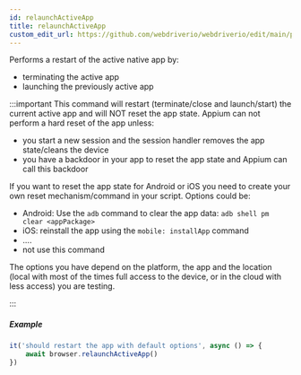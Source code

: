 ```yaml
---
id: relaunchActiveApp
title: relaunchActiveApp
custom_edit_url: https://github.com/webdriverio/webdriverio/edit/main/packages/webdriverio/src/commands/mobile/relaunchActiveApp.ts
---
```


Performs a restart of the active native app by:

- terminating the active app
- launching the previously active app

:::important
This command will restart (terminate/close and launch/start) the current active app and will NOT reset the app state. Appium can not perform a hard reset of
the app unless:

- you start a new session and the session handler removes the app state/cleans the device
- you have a backdoor in your app to reset the app state and Appium can call this backdoor

If you want to reset the app state for Android or iOS you need to create your own reset mechanism/command in your script. Options could be:

- Android: Use the `adb` command to clear the app data: `adb shell pm clear <appPackage>`
- iOS: reinstall the app using the `mobile: installApp` command
- ....
- not use this command

The options you have depend on the platform, the app and the location (local with most of the times full access to the device, or in the cloud with less access) you are testing.

:::

##### Example

```js title="restart.app.js"
it('should restart the app with default options', async () => {
    await browser.relaunchActiveApp()
})
```

